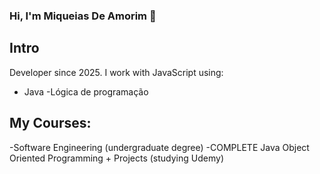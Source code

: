 ### Hi, I'm Miqueias De Amorim 👋

## Intro

Developer since 2025. I work with JavaScript using:

- Java
  -Lógica de programação

## My Courses:

-Software Engineering (undergraduate degree)
-COMPLETE Java Object Oriented Programming + Projects (studying Udemy)


